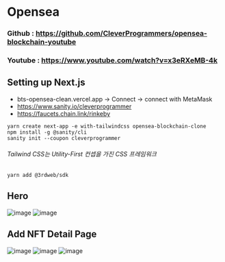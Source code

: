 # Opensea

### Github : https://github.com/CleverProgrammers/opensea-blockchain-youtube
### Youtube : https://www.youtube.com/watch?v=x3eRXeMB-4k

## Setting up Next.js

- bts-opensea-clean.vercel.app -> Connect -> connect with MetaMask 
- https://www.sanity.io/cleverprogrammer
- https://faucets.chain.link/rinkeby
```
yarn create next-app -e with-tailwindcss opensea-blockchain-clone
npm install -g @sanity/cli
sanity init --coupon cleverprogrammer  
```
###### Tailwind CSS는 Utility-First 컨셉을 가진 CSS 프레임워크
```
yarn add @3rdweb/sdk 
```
## Hero
![image](https://user-images.githubusercontent.com/62472117/163810338-f2f9597d-fa72-4e11-a7d1-7dd971609a49.png)
![image](https://user-images.githubusercontent.com/62472117/163810360-402f97dd-aa5d-4705-87db-2d1dbbe905a8.png)

## Add NFT Detail Page

![image](https://user-images.githubusercontent.com/62472117/163811334-54927a67-f076-4596-8641-0dff986bc36f.png)
![image](https://user-images.githubusercontent.com/62472117/163811394-1e9fbcb2-6b3e-483e-9234-0a33ef7f7a13.png)
![image](https://user-images.githubusercontent.com/62472117/163811436-cbce31b8-3c06-4985-9bd7-cabb62c83acc.png)
